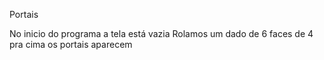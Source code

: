 Portais

No inicio do programa a tela está vazia
Rolamos um dado de 6 faces 
 de 4 pra cima os portais aparecem


